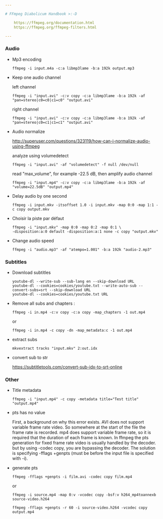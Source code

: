 ```yaml
---

# FFmpeg Diabolicum Handbook >:-D

    https://ffmpeg.org/documentation.html
    https://ffmpeg.org/ffmpeg-filters.html

---
```


### Audio

* Mp3 encoding

    ```
    ffmpeg -i input.m4a -c:a libmp3lame -b:a 192k output.mp3
    ```
* Keep one audio channel

    left channel
    ```
    ffmpeg -i "input.avi" -c:v copy -c:a libmp3lame -b:a 192k -af "pan=stereo|c0=c0|c1=c0" "output.avi"
    ```
    right channel
    ```
    ffmpeg -i "input.avi" -c:v copy -c:a libmp3lame -b:a 192k -af "pan=stereo|c0=c1|c1=c1" "output.avi"
    ```
* Audio normalize

    http://superuser.com/questions/323119/how-can-i-normalize-audio-using-ffmpeg

    analyze using volumedetect
    ```
    ffmpeg -i "input.avi" -af "volumedetect" -f null /dev/null
    ```
    read "max_volume", for example -22.5 dB, then amplify audio channel
    ```
    ffmpeg -i "input.mp4" -c:v copy -c:a libmp3lame -b:a 192k -af "volume=22.5dB" "output.mp4"
    ```
    
* Delay audio by one second
    ```
    ffmpeg -i input.mkv -itsoffset 1.0 -i input.mkv -map 0:0 -map 1:1 -c copy output.mkv
    ```
* Choisir la piste par défaut
    ```
    ffmpeg -i "input.mkv" -map 0:0 -map 0:2 -map 0:1 \
    -disposition:a:0 default -disposition:a:1 none -c copy "output.mkv"
    ```
    
* Change audio speed
    ```
    ffmpeg -i "audio.mp3" -af "atempo=1.001" -b:a 192k "audio-2.mp3"
    ```
    
### Subtitles

* Download subtitles
    ```
    youtube-dl --write-sub --sub-lang en --skip-download URL
    youtube-dl --cookies=cookies/youtube.txt --write-auto-sub --convert-subs=srt --skip-download URL
    youtube-dl --cookies=cookies/youtube.txt URL
    ```
* Remove all subs and chapters :
    ```
    ffmpeg -i in.mp4 -c:v copy -c:a copy -map_chapters -1 out.mp4
    ```
    or
    ```
    ffmpeg -i in.mp4 -c copy -dn -map_metadata:c -1 out.mp4
    ```
* extract subs
    ```
    mkvextract tracks "input.mkv" 2:out.idx
    ```
* convert sub to str

    https://subtitletools.com/convert-sub-idx-to-srt-online

### Other

* Title metadata
    ```
    ffmpeg -i "input.mp4" -c copy -metadata title="Test title" "output.mp4"
    ```
* pts has no value

    First, a background on why this error exists.
    AVI does not support variable frame rate video.
    So somewhere at the start of the file the frame rate is recorded.
    mp4 does support variable frame rate, so it is required that
    the duration of each frame is known. In ffmpeg the pts generation
    for fixed frame rate video is usually handled by the decoder.
    but by using -codec copy, you are bypassing the decoder.
    The solution is specifying -fflags +genpts (must be before
    the input file is specified with -i).

* generate pts
    ```
    ffmpeg -fflags +genpts -i film.avi -codec copy film.mp4
    ```
    or
    ```
    ffmpeg -i source.mp4 -map 0:v -vcodec copy -bsf:v h264_mp4toannexb source-video.h264

    ffmpeg -fflags +genpts -r 60 -i source-video.h264 -vcodec copy output.mp4
    ```


